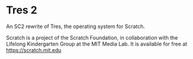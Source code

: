# Tres 2

An SC2 rewrite of Tres, the operating system for Scratch.

Scratch is a project of the Scratch Foundation, in collaboration with the
Lifelong Kindergarten Group at the MIT Media Lab. It is available for free at
<https://scratch.mit.edu>

